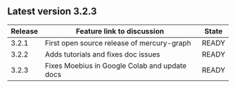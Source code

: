 ## Latest version 3.2.3

| Release  | Feature link to discussion | State |
| -------- | -------------------------- | ----- |
| 3.2.1 | First open source release of mercury-graph | READY |
| 3.2.2 | Adds tutorials and fixes doc issues | READY |
| 3.2.3 | Fixes Moebius in Google Colab and update docs | READY |
